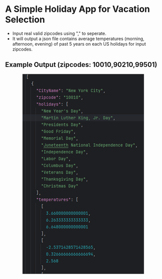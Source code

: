 # A Simple Holiday App for Vacation Selection

- Input real valid zipcodes using "," to seperate.
- It will output a json file contains average temperatures (morning, afternoon, evening) of past 5 years on each
   US holidays for input zipcodes.

## Example Output (zipcodes: 10010,90210,99501)

<div align="center">
  <img src= "1.png"/>
</div>
<br>
